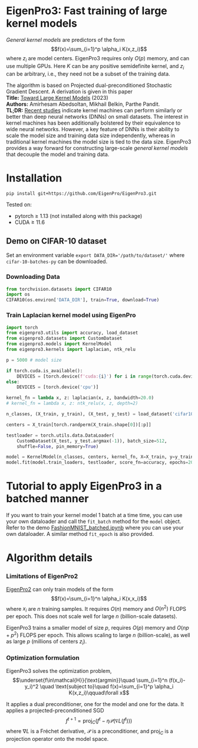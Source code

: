 # EigenPro3: Fast training of large kernel models

*General kernel models* are predictors of the form
$$f(x)=\sum_{i=1}^p \alpha_i K(x,z_i)$$
where $z_i$ are model centers. EigenPro3 requires only $O(p)$ memory, and can use multiple GPUs. Here $K$ can be any positive semidefinite kernel, and $z_i$ can be arbitrary, i.e., they need not be a subset of the training data.

The algorithm is based on Projected dual-preconditioned Stochastic Gradient Descent. A derivation is given in this paper  
**Title:** [Toward Large Kernel Models](https://arxiv.org/abs/2302.02605) (2023)  
**Authors:** Amirhesam Abedsoltan, Mikhail Belkin, Parthe Pandit.  
**TL;DR:** [Recent studies](https://arxiv.org/abs/2212.13881) indicate kernel machines can perform similarly or better than deep neural networks (DNNs) on small datasets. The interest in kernel machines has been additionally bolstered by their equivalence to wide neural networks. However, a key feature of DNNs is their ability to scale the model size and training data size independently, whereas in traditional kernel machines the model size is tied to the data size. EigenPro3 provides a way forward for constructing large-scale *general kernel models* that decouple the model and training data.

# Installation
```
pip install git+https://github.com/EigenPro/EigenPro3.git
```
Tested on:
- pytorch $\ge$ 1.13 (not installed along with this package)
- CUDA $\geq$ 11.6

## Demo on CIFAR-10 dataset
Set an environment variable `export DATA_DIR='/path/to/dataset/'` where `cifar-10-batches-py` can be downloaded.
### Downloading Data
```python
from torchvision.datasets import CIFAR10
import os
CIFAR10(os.environ['DATA_DIR'], train=True, download=True)
```
### Train Laplacian kernel model using EigenPro
```python
import torch
from eigenpro3.utils import accuracy, load_dataset
from eigenpro3.datasets import CustomDataset
from eigenpro3.models import KernelModel
from eigenpro3.kernels import laplacian, ntk_relu

p = 5000 # model size

if torch.cuda.is_available():
    DEVICES = [torch.device(f'cuda:{i}') for i in range(torch.cuda.device_count())]
else:
    DEVICES = [torch.device('cpu')]

kernel_fn = lambda x, z: laplacian(x, z, bandwidth=20.0)
# kernel_fn = lambda x, z: ntk_relu(x, z, depth=2)

n_classes, (X_train, y_train), (X_test, y_test) = load_dataset('cifar10')

centers = X_train[torch.randperm(X_train.shape[0])[:p]]

testloader = torch.utils.data.DataLoader(
    CustomDataset(X_test, y_test.argmax(-1)), batch_size=512,
    shuffle=False, pin_memory=True)

model = KernelModel(n_classes, centers, kernel_fn, X=X_train, y=y_train, devices=DEVICES)
model.fit(model.train_loaders, testloader, score_fn=accuracy, epochs=20)
```

# Tutorial to apply EigenPro3 in a batched manner
If you want to train your kernel model 1 batch at a time time, you can use your own dataloader and call the `fit_batch` method for the `model` object. 
Refer to the demo [FashionMNIST_batched.ipynb](https://github.com/EigenPro/EigenPro3/blob/main/demos/FashionMNIST_batched.ipynb) where you can use your own dataloader. A similar method `fit_epoch` is also provided.


# Algorithm details
### Limitations of EigenPro2
[EigenPro2](https://github.com/EigenPro/EigenPro-pytorch) can only train models of the form $$f(x)=\sum_{i=1}^n \alpha_i K(x,x_i)$$ where $x_i$ are $n$ training samples. It requires $O(n)$ memory and $O(n^2)$ FLOPS per epoch. This does not scale well for large $n$ (billion-scale datasets).

EigenPro3 trains a smaller model of size $p$, requires $O(p)$ memory and $O(np + p^2)$ FLOPS per epoch. This allows scaling to large $n$ (billion-scale), as well as large $p$ (millions of centers $z_i$).

### Optimization formulation
EigenPro3 solves the optimization problem,
$$\underset{f\in\mathcal{H}}{\text{argmin}}\quad \sum_{i=1}^n (f(x_i)-y_i)^2 \quad \text{subject to}\quad f(x)=\sum_{i=1}^p \alpha_i K(x,z_i)\qquad\forall x$$
    
It applies a dual preconditioner, one for the model and one for the data. It applies a projected-preconditioned SGD
$$f^{t+1}=\textrm{proj}_C(f^t - \eta\mathcal{P}(\nabla L(f^t)))$$
where $\nabla L$ is a Fréchet derivative, $\mathcal{P}$ is a preconditioner, and $\textrm{proj}_C$ is a projection operator onto the model space.
